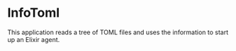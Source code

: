 # InfoToml

This application reads a tree of TOML files and uses the information
to start up an Elixir agent.
